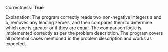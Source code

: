 Correctness: **True**

Explanation: The program correctly reads two non-negative integers a and b, removes any leading zeroes, and then compares them to determine which one is greater or if they are equal. The comparison logic is implemented correctly as per the problem description. The program covers all potential cases mentioned in the problem description and works as expected.